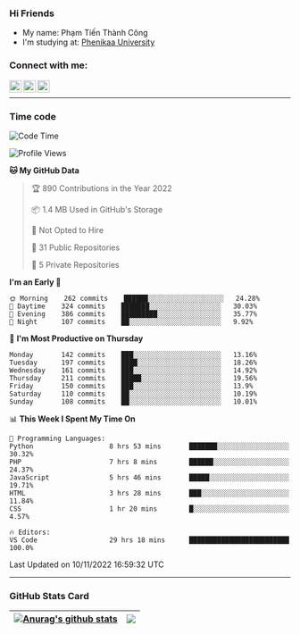 ### Hi Friends

- My name: Phạm Tiến Thành Công
- I'm studying at: [Phenikaa University]


### Connect with me:
[<img align="left" alt="PhamTienThanhCong | Facebook" width="22px" src="https://upload.wikimedia.org/wikipedia/commons/thumb/1/16/Facebook-icon-1.png/640px-Facebook-icon-1.png" />][facebook]
[<img align="left" alt="PhamTienThanhCong | Zalo" width="22px" src="https://www.anphatpc.com.vn/template/anphat_2020v2/images/icon-zalo.jpg" />][zalo]
[<img align="left" alt="PhamTienThanhCong | LinkedIn" width="22px" src="https://cdn3.iconfinder.com/data/icons/inficons/512/linkedin.png" />][linkedin]

<br />

---

### Time code

<!--START_SECTION:waka-->
![Code Time](http://img.shields.io/badge/Code%20Time-696%20hrs%2019%20mins-blue)

![Profile Views](http://img.shields.io/badge/Profile%20Views-33-blue)

**🐱 My GitHub Data** 

> 🏆 890 Contributions in the Year 2022
 > 
> 📦 1.4 MB Used in GitHub's Storage 
 > 
> 🚫 Not Opted to Hire
 > 
> 📜 31 Public Repositories 
 > 
> 🔑 5 Private Repositories  
 > 
**I'm an Early 🐤** 

```text
🌞 Morning    262 commits    ██████░░░░░░░░░░░░░░░░░░░   24.28% 
🌆 Daytime    324 commits    ███████░░░░░░░░░░░░░░░░░░   30.03% 
🌃 Evening    386 commits    █████████░░░░░░░░░░░░░░░░   35.77% 
🌙 Night      107 commits    ██░░░░░░░░░░░░░░░░░░░░░░░   9.92%

```
📅 **I'm Most Productive on Thursday** 

```text
Monday       142 commits    ███░░░░░░░░░░░░░░░░░░░░░░   13.16% 
Tuesday      197 commits    ████░░░░░░░░░░░░░░░░░░░░░   18.26% 
Wednesday    161 commits    ███░░░░░░░░░░░░░░░░░░░░░░   14.92% 
Thursday     211 commits    █████░░░░░░░░░░░░░░░░░░░░   19.56% 
Friday       150 commits    ███░░░░░░░░░░░░░░░░░░░░░░   13.9% 
Saturday     110 commits    ██░░░░░░░░░░░░░░░░░░░░░░░   10.19% 
Sunday       108 commits    ██░░░░░░░░░░░░░░░░░░░░░░░   10.01%

```


📊 **This Week I Spent My Time On** 

```text
💬 Programming Languages: 
Python                   8 hrs 53 mins       ███████░░░░░░░░░░░░░░░░░░   30.32% 
PHP                      7 hrs 8 mins        ██████░░░░░░░░░░░░░░░░░░░   24.37% 
JavaScript               5 hrs 46 mins       █████░░░░░░░░░░░░░░░░░░░░   19.71% 
HTML                     3 hrs 28 mins       ███░░░░░░░░░░░░░░░░░░░░░░   11.84% 
CSS                      1 hr 20 mins        █░░░░░░░░░░░░░░░░░░░░░░░░   4.57%

🔥 Editors: 
VS Code                  29 hrs 18 mins      █████████████████████████   100.0%

```


 Last Updated on 10/11/2022 16:59:32 UTC
<!--END_SECTION:waka-->

---

### GitHub Stats Card

| <a href="https://github.com/phamtienthanhcong"><img align="center" src="https://github-readme-stats.vercel.app/api?username=PhamTienThanhCong&show_icons=true&include_all_commits=true&theme=buefy&hide_border=true&theme=ocean_dark" alt="Anurag's github stats" /></a> | <a href="https://github.com/phamtienthanhcong"><img align="center" src="https://github-readme-stats.vercel.app/api/top-langs/?username=PhamTienThanhCong&layout=compact&theme=buefy&hide_border=true&theme=ocean_dark" /></a> |
| ------------- | ------------- |

[Phenikaa University]: https://phenikaa-uni.edu.vn/vi
[facebook]: https://www.facebook.com/phamtienthanhcong
[linkedin]: https://linkedin.com/in/phamtienthanhcong
[zalo]: https://zalo.me/0396396332
[tiktok]: https://www.tiktok.com/@phamtienthanhcong
[web]: https://github.com/PhamTienThanhCong/web_dev
[min project]: https://github.com/PhamTienThanhCong/Project-Of-Web
[c and cpp]: https://github.com/PhamTienThanhCong/Code_C_and_Cpro
[python]: https://github.com/PhamTienThanhCong/Python_beginer
